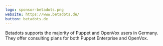 ```yaml
---
logo: sponsor-betadots.png
website: https://www.betadots.de/
button: betadots.de
---
```

Betadots supports the majority of Puppet and OpenVox users in Germany.
They offer consulting plans for both Puppet Enterprise and OpenVox.

